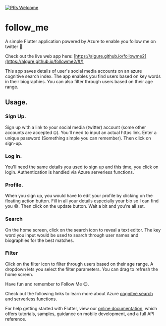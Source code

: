 [![PRs Welcome](https://img.shields.io/badge/PRs-welcome-success.svg?style=flat-square)](https://github.com/Algure/azstore/pulls)

# follow_me

A simple Flutter application powered by Azure to enable you follow me on twitter 🌝

Check out the live web app here: [https://algure.github.io/followme2](https://algure.github.io/followme2/#/)

This app saves details of user's social media accounts on an azure cognitive search index.
The app enables you find users based on key words in their biographies. You can also filter through users based on their age range.

## Usage.

### Sign Up.
Sign up with a link to your social media (twitter) account (some other accounts are accepted 🤐). You'll need to input an actual https link. Enter a unique password (Something simple you can remember). Then click on sign-up.

### Log In.

You'll need the same details you used to sign up and this time, you click on login.
Authentication is handled via Azure serverless functions.

### Profile.

When you sign up, you would have to edit your profile by clicking on the floating action button. Fill in all your details especially your bio so I can find you 😅. Then click on the update button. Wait a bit and you're all set.

### Search

On the home screen, click on the search icon to reveal a text editor. The key word you input would be used to search through user names and biographies for the best matches.

### Filter

Click on the filter icon to filter through users based on their age range. A dropdown lets you select the filter parameters. You can drag to refresh the home screen.

Have fun and remember to Follow Me 😉.

Check out the following links to learn more about Azure [cognitve search](https://azure.microsoft.com/en-us/services/search/) and [serverless functions](https://azure.microsoft.com/en-us/services/functions/).

For help getting started with Flutter, view our
[online documentation](https://flutter.dev/docs), which offers tutorials,
samples, guidance on mobile development, and a full API reference.
